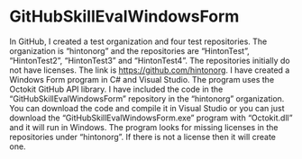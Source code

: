 # GitHubSkillEvalWindowsForm

In GitHub, I created a test organization and four test repositories. The organization is “hintonorg” and the repositories are “HintonTest”, “HintonTest2”, “HintonTest3” and “HintonTest4”. The repositories initially do not have licenses. The link is https://github.com/hintonorg.
I have created a Windows Form program in C# and Visual Studio. The program uses the Octokit GitHub API library. I have included the code in the “GitHubSkillEvalWindowsForm” repository in the “hintonorg” organization. You can download the code and compile it in Visual Studio or you can just download the “GitHubSkillEvalWindowsForm.exe” program with “Octokit.dll” and it will run in Windows. The program looks for missing licenses in the repositories under “hintonorg”. If there is not a license then it will create one.
